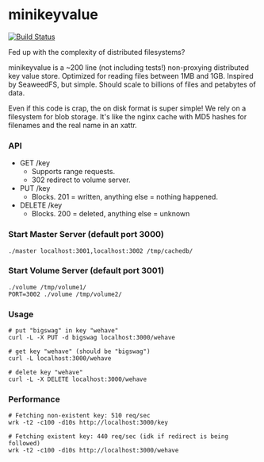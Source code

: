 # minikeyvalue

[![Build Status](https://travis-ci.org/geohot/minikeyvalue.svg?branch=master)](https://travis-ci.org/geohot/minikeyvalue)

Fed up with the complexity of distributed filesystems?

minikeyvalue is a ~200 line (not including tests!) non-proxying distributed key value store. Optimized for reading files between 1MB and 1GB. Inspired by SeaweedFS, but simple. Should scale to billions of files and petabytes of data.

Even if this code is crap, the on disk format is super simple! We rely on a filesystem for blob storage. It's like the nginx cache with MD5 hashes for filenames and the real name in an xattr.

### API

- GET /key
  - Supports range requests.
  - 302 redirect to volume server.
- PUT /key
  - Blocks. 201 = written, anything else = nothing happened.
- DELETE /key
  - Blocks. 200 = deleted, anything else = unknown

### Start Master Server (default port 3000)

```
./master localhost:3001,localhost:3002 /tmp/cachedb/
```

### Start Volume Server (default port 3001)

```
./volume /tmp/volume1/
PORT=3002 ./volume /tmp/volume2/
```

### Usage

```
# put "bigswag" in key "wehave"
curl -L -X PUT -d bigswag localhost:3000/wehave

# get key "wehave" (should be "bigswag")
curl -L localhost:3000/wehave

# delete key "wehave"
curl -L -X DELETE localhost:3000/wehave
```

### Performance

```
# Fetching non-existent key: 510 req/sec
wrk -t2 -c100 -d10s http://localhost:3000/key

# Fetching existent key: 440 req/sec (idk if redirect is being followed)
wrk -t2 -c100 -d10s http://localhost:3000/wehave
```

